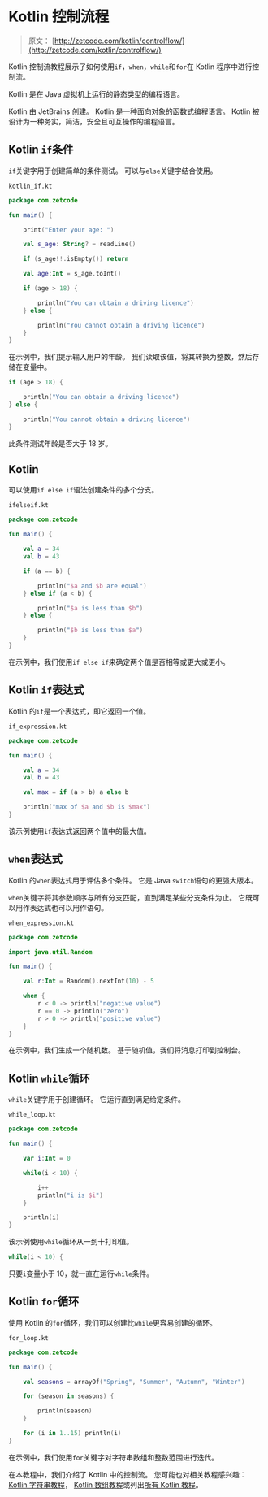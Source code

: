 # Kotlin 控制流程

> 原文： [http://zetcode.com/kotlin/controlflow/](http://zetcode.com/kotlin/controlflow/)

Kotlin 控制流教程展示了如何使用`if`，`when`，`while`和`for`在 Kotlin 程序中进行控制流。

Kotlin 是在 Java 虚拟机上运行的静态类型的编程语言。

Kotlin 由 JetBrains 创建。 Kotlin 是一种面向对象的函数式编程语言。 Kotlin 被设计为一种务实，简洁，安全且可互操作的编程语言。

## Kotlin `if`条件

`if`关键字用于创建简单的条件测试。 可以与`else`关键字结合使用。

`kotlin_if.kt`

```kt
package com.zetcode

fun main() {

    print("Enter your age: ")

    val s_age: String? = readLine()

    if (s_age!!.isEmpty()) return

    val age:Int = s_age.toInt()

    if (age > 18) {

        println("You can obtain a driving licence")
    } else {

        println("You cannot obtain a driving licence")
    }
}

```

在示例中，我们提示输入用户的年龄。 我们读取该值，将其转换为整数，然后存储在变量中。

```kt
if (age > 18) {

    println("You can obtain a driving licence")
} else {

    println("You cannot obtain a driving licence")
}

```

此条件测试年龄是否大于 18 岁。

## Kotlin

可以使用`if else if`语法创建条件的多个分支。

`ifelseif.kt`

```kt
package com.zetcode

fun main() {

    val a = 34
    val b = 43

    if (a == b) {

        println("$a and $b are equal")
    } else if (a < b) {

        println("$a is less than $b")
    } else {

        println("$b is less than $a")
    }
}

```

在示例中，我们使用`if else if`来确定两个值是否相等或更大或更小。

## Kotlin `if`表达式

Kotlin 的`if`是一个表达式，即它返回一个值。

`if_expression.kt`

```kt
package com.zetcode

fun main() {

    val a = 34
    val b = 43

    val max = if (a > b) a else b

    println("max of $a and $b is $max")
}

```

该示例使用`if`表达式返回两个值中的最大值。

## `when`表达式

Kotlin 的`when`表达式用于评估多个条件。 它是 Java `switch`语句的更强大版本。

`when`关键字将其参数顺序与所有分支匹配，直到满足某些分支条件为止。 它既可以用作表达式也可以用作语句。

`when_expression.kt`

```kt
package com.zetcode

import java.util.Random

fun main() {

    val r:Int = Random().nextInt(10) - 5

    when {
        r < 0 -> println("negative value")
        r == 0 -> println("zero")
        r > 0 -> println("positive value")
    }
}

```

在示例中，我们生成一个随机数。 基于随机值，我们将消息打印到控制台。

## Kotlin `while`循环

`while`关键字用于创建循环。 它运行直到满足给定条件。

`while_loop.kt`

```kt
package com.zetcode

fun main() {

    var i:Int = 0

    while(i < 10) {

        i++
        println("i is $i")
    }

    println(i)
}

```

该示例使用`while`循环从一到十打印值。

```kt
while(i < 10) {

```

只要`i`变量小于 10，就一直在运行`while`条件。

## Kotlin `for`循环

使用 Kotlin 的`for`循环，我们可以创建比`while`更容易创建的循环。

`for_loop.kt`

```kt
package com.zetcode

fun main() {

    val seasons = arrayOf("Spring", "Summer", "Autumn", "Winter")

    for (season in seasons) {

        println(season)
    }

    for (i in 1..15) println(i)
}

```

在示例中，我们使用`for`关键字对字符串数组和整数范围进行迭代。

在本教程中，我们介绍了 Kotlin 中的控制流。 您可能也对相关教程感兴趣： [Kotlin 字符串教程](/kotlin/strings/)， [Kotlin 数组教程](/kotlin/arrays/)或列出[所有 Kotlin 教程](/all/#kotlin)。